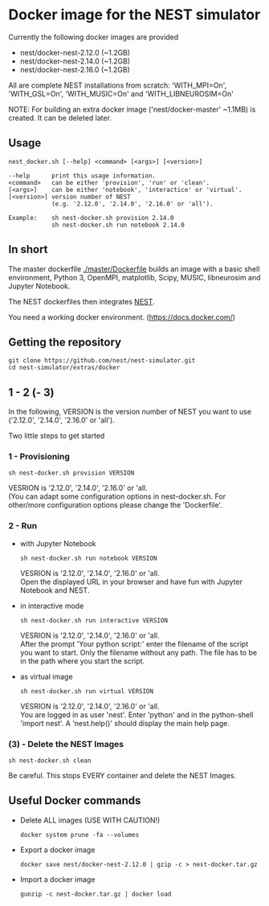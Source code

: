 # Docker image for the NEST simulator


Currently the following docker images are provided

-   nest/docker-nest-2.12.0 (~1.2GB)
-   nest/docker-nest-2.14.0 (~1.2GB)
-   nest/docker-nest-2.16.0 (~1.2GB)
    
All are complete NEST installations from scratch: 
'WITH_MPI=On', 'WITH_GSL=On', 'WITH_MUSIC=On' and 'WITH_LIBNEUROSIM=On'

NOTE: For building an extra docker image ('nest/docker-master' ~1.1MB) is 
created. It can be deleted later.


## Usage

    nest_docker.sh [--help] <command> [<args>] [<version>]
    
    --help      print this usage information.
    <command>   can be either 'provision', 'run' or 'clean'.
    [<args>]    can be either 'notebook', 'interactice' or 'virtual'.
    [<version>] version number of NEST 
                (e.g. '2.12.0', '2.14.0', '2.16.0' or 'all').
    
    Example:    sh nest-docker.sh provision 2.14.0
                sh nest-docker.sh run notebook 2.14.0
                

## In short

The master dockerfile [./master/Dockerfile]() builds an image with a basic 
shell environment, Python 3, OpenMPI, matplotlib, Scipy, MUSIC, 
libneurosim and Jupyter Notebook.

The NEST dockerfiles then integrates [NEST](https://github.com/nest/nest-simulator). 

You need a working docker environment. (https://docs.docker.com/)

## Getting the repository

    git clone https://github.com/nest/nest-simulator.git
    cd nest-simulator/extras/docker
    

## 1 - 2 (- 3)

In the following, VERSION is the version number of NEST you want to use 
('2.12.0', '2.14.0', '2.16.0' or 'all').

Two little steps to get started

### 1 - Provisioning
    
    sh nest-docker.sh provision VERSION
    
VESRION is '2.12.0', '2.14.0', '2.16.0' or 'all.   
(You can adapt some configuration options in nest-docker.sh. For other/more 
configuration options please change the 'Dockerfile'.
    
### 2 - Run
 
-   with Jupyter Notebook

        sh nest-docker.sh run notebook VERSION  
        
    VESRION is '2.12.0', '2.14.0', '2.16.0' or 'all.               
    Open the displayed URL in your browser and have fun with Jupyter 
    Notebook and NEST.
    
-   in interactive mode

        sh nest-docker.sh run interactive VERSION

    VESRION is '2.12.0', '2.14.0', '2.16.0' or 'all.   
    After the prompt 'Your python script:' enter the filename of the script 
    you want to start. Only the filename without any path. The file has to 
    be in the path where you start the script. 

-   as virtual image
    
        sh nest-docker.sh run virtual VERSION
        
    VESRION is '2.12.0', '2.14.0', '2.16.0' or 'all.   
    You are logged in as user 'nest'. Enter 'python' and in the 
    python-shell 'import nest'. A 'nest.help()' should display the main 
    help page.

### (3) - Delete the NEST Images

    sh nest-docker.sh clean

Be careful. This stops EVERY container and delete the NEST Images.

## Useful Docker commands 

-   Delete ALL images (USE WITH CAUTION!)

        docker system prune -fa --volumes

-   Export a docker image

        docker save nest/docker-nest-2.12.0 | gzip -c > nest-docker.tar.gz

-   Import a docker image

        gunzip -c nest-docker.tar.gz | docker load